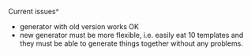 Current issues^
- generator with old version works OK
- new generator must be more flexible, i.e. easily eat 10 templates and they must be able to generate things together without any problems.

